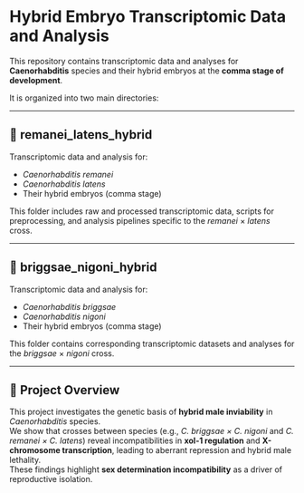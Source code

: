 # Hybrid Embryo Transcriptomic Data and Analysis

This repository contains transcriptomic data and analyses for **Caenorhabditis** species and their hybrid embryos at the **comma stage of development**.  

It is organized into two main directories:  

---

## 📂 remanei_latens_hybrid
Transcriptomic data and analysis for:
- *Caenorhabditis remanei*
- *Caenorhabditis latens*
- Their hybrid embryos (comma stage)

This folder includes raw and processed transcriptomic data, scripts for preprocessing, and analysis pipelines specific to the *remanei* × *latens* cross.

---

## 📂 briggsae_nigoni_hybrid
Transcriptomic data and analysis for:
- *Caenorhabditis briggsae*
- *Caenorhabditis nigoni*
- Their hybrid embryos (comma stage)

This folder contains corresponding transcriptomic datasets and analyses for the *briggsae* × *nigoni* cross.

---

## 🔬 Project Overview
This project investigates the genetic basis of **hybrid male inviability** in *Caenorhabditis* species.  
We show that crosses between species (e.g., *C. briggsae × C. nigoni* and *C. remanei × C. latens*) reveal incompatibilities in **xol-1 regulation** and **X-chromosome transcription**, leading to aberrant repression and hybrid male lethality.  
These findings highlight **sex determination incompatibility** as a driver of reproductive isolation.  

